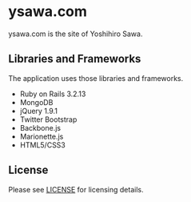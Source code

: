 # ysawa.com

ysawa.com is the site of Yoshihiro Sawa.

## Libraries and Frameworks

The application uses those libraries and frameworks.

* Ruby on Rails 3.2.13
* MongoDB
* jQuery 1.9.1
* Twitter Bootstrap
* Backbone.js
* Marionette.js
* HTML5/CSS3

## License

Please see [LICENSE](https://github.com/ysawa/ysawacom/blob/master/LICENSE) for licensing details.
